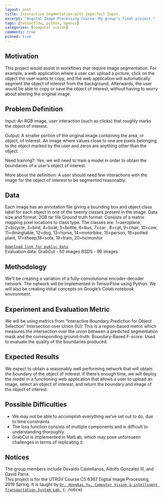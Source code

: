 ```yaml
---
layout: post
title: Interactive Segmentation with Imperfect Input
excerpt: "Digital Image Processing Course: My group's final project."
tags: [tensorflow, python, opencv]
categories: [computer vision]
comments: true
pinned: true
---
```


## Motivation
This project would assist in workflows that require image segmentation. For example, a web application where a user can upload a picture, click on the object the user wants to copy, and the web application will automatically segment the object of interest from the background. Afterwards, the user would be able to copy or save the object of interest, without having to worry about altering the original image.

## Problem Definition

Input: An RGB image, user interaction (such as clicks) that roughly marks the object of interest.
 
Output: A smaller portion of the original image containing the area, or object, of interest. An image where values close to one are pixels belonging to the object marked by the user and zeros are anything other than the object.
 
Need training?: Yes, we will need to train a model in order to obtain the boundaries of a user’s object of interest.
 
More about the definition: A user should need few interactions with the image for the object of interest to be segmented reasonably.


## Data

Each image has an annotation file giving a bounding box and object class label for each object in one of the twenty classes present in the image.
Data size and format: 2GB tar file
Ground truth format: Consists of a matrix mapping pixel locations to class type. The classes are:
1=aeroplane, 2=bicycle, 3=bird, 4=boat, 5=bottle, 6=bus, 7=car , 8=cat, 9=chair, 10=cow,
11=diningtable, 12=dog, 13=horse, 14=motorbike, 15=person, 16=potted plant, 17=sheep,18=sofa, 19=train, 20=tv/monitor
<br>
 
<a href="http://host.robots.ox.ac.uk/pascal/VOC/voc2012/index.html#devkit"> `Download link for public data` </a>
<br>
Evaluation data: 
GrabCut - 50 images
BSDS - 96 images

## Methodology
We’ll be creating a variation of a fully-convolutional encoder-decoder network. The network will be implemented in TensorFlow using Python.  We will also be creating initial concepts on Google’s Colab notebook environment.

## Experiment and Evaluation Metric
We will be using metrics from “Interactive Boundary Prediction for Object Selection”
Intersection over Union (IU): This is a region-based metric which measures the intersection over the union between a predicted segmentation mask and the corresponding ground-truth.
Boundary-Based F-score: Used to evaluate the quality of the boundaries produced.

## Expected Results
We expect to obtain a reasonably well performing network that will obtain the boundary of the object of interest. If there’s enough time, we will deploy the model in a functioning web application that allows a user to upload an image, select an object of interest, and return the boundary and image of the object of interest.
## Possible Difficulties
* We may not be able to accomplish everything we’ve set out to do, due to time constraints
* The loss function consists of multiple components and is difficult to understanding thoroughly. 
* GrabCut is implemented in MatLab, which may pose unforeseen challenges in terms of replicating it.
## Notices

The group members include Osvaldo Castellanos, Adolfo Gonzalez III, and David Parra.
<br>
This project is for the UTRGV Course CS 6367 Digital Image Processing, 2019 Spring. It is taught by <a href="https://faculty.utrgv.edu/hongkai.yu/index.html">`Dr. Hongkai Yu, Computer Vision & intelligent Transportation System Lab.`</a>
{: .notice}
